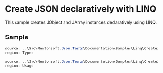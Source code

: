 ﻿# Create JSON declaratively with LINQ

This sample creates [JObject](/api/newtonsoft/json/linq/jobject/) and [JArray](/api/newtonsoft/json/linq/jarray/) instances declaratively using LINQ.

## Sample

```csharp Types
source: ..\Src\Newtonsoft.Json.Tests\Documentation\Samples\Linq\CreateJsonDeclaratively.cs
region: Types
```

```csharp Usage
source: ..\Src\Newtonsoft.Json.Tests\Documentation\Samples\Linq\CreateJsonDeclaratively.cs
region: Usage
```
